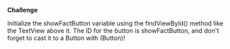<b>Challenge</b>
<p>Initialize the showFactButton variable using the findViewById() method like the TextView above it. The ID for the button is showFactButton, and don't forget to cast it to a Button with (Button)!</p>
